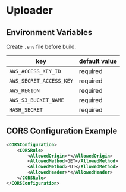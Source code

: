 # Uploader

## Environment Variables
Create `.env` file before build.

| key | default value |
|---|---|
| `AWS_ACCESS_KEY_ID` | required |
| `AWS_SECRET_ACCESS_KEY` | required |
| `AWS_REGION` | required |
| `AWS_S3_BUCKET_NAME` | required |
| `HASH_SECRET` | required |

## CORS Configuration Example
``` xml
<CORSConfiguration>
    <CORSRule>
        <AllowedOrigin>*</AllowedOrigin>
        <AllowedMethod>GET</AllowedMethod>
        <AllowedMethod>PUT</AllowedMethod>
        <AllowedHeader>*</AllowedHeader>
    </CORSRule>
</CORSConfiguration>
```

